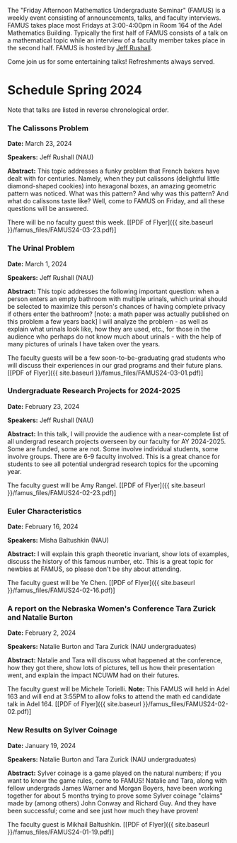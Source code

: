 The "Friday Afternoon Mathematics Undergraduate Seminar" (FAMUS) is a weekly event consisting of announcements, talks, and faculty interviews.  FAMUS takes place most Fridays at 3:00-4:00pm in Room 164 of the Adel Mathematics Building.  Typically the first half of FAMUS consists of a talk on a mathematical topic while an interview of a faculty member takes place in the second half. FAMUS is hosted by [Jeff Rushall](https://nau.edu/cefns/natsci/math/directory-full-time/rushall-jeff/).

Come join us for some entertaining talks!  Refreshments always served.

# Schedule Spring 2024 #

Note that talks are listed in reverse chronological order.

### The Calissons Problem

**Date:** March 23, 2024

**Speakers:** Jeff Rushall (NAU)

**Abstract:** This topic addresses a funky problem that French bakers have dealt with for centuries.  Namely, when they put calissons (delightful little diamond-shaped cookies) into hexagonal boxes, an amazing geometric pattern was noticed.  What was this pattern?  And why was this pattern?  And what do calissons taste like?  Well, come to FAMUS on Friday, and all these questions will be answered.  

There will be no faculty guest this week. [[PDF of Flyer]({{ site.baseurl }}/famus_files/FAMUS24-03-23.pdf)]

### The Urinal Problem

**Date:** March 1, 2024

**Speakers:** Jeff Rushall (NAU)

**Abstract:** This topic addresses the following important question: when a person enters an empty bathroom with multiple urinals, which urinal should be selected to maximize this person's chances of having complete privacy if others enter the bathroom?  [note: a math paper was actually published on this problem a few years back]  I will analyze the problem - as well as explain what urinals look like, how they are used, etc., for those in the audience who perhaps do not know much about urinals - with the help of many pictures of urinals I have taken over the years.  

The faculty guests will be a few soon-to-be-graduating grad students who will discuss their experiences in our grad programs and their future plans. [[PDF of Flyer]({{ site.baseurl }}/famus_files/FAMUS24-03-01.pdf)]

### Undergraduate Research Projects for 2024-2025

**Date:** February 23, 2024

**Speakers:** Jeff Rushall (NAU)

**Abstract:** In this talk, I will provide the audience with a near-complete list of all undergrad research projects overseen by our faculty for AY 2024-2025.  Some are funded, some are not.  Some involve individual students, some involve groups.  There are 6-9 faculty involved.  This is a great chance for students to see all potential undergrad research topics for the upcoming year.

The faculty guest will be Amy Rangel. [[PDF of Flyer]({{ site.baseurl }}/famus_files/FAMUS24-02-23.pdf)]

### Euler Characteristics

**Date:** February 16, 2024

**Speakers:** Misha Baltushkin (NAU)

**Abstract:** I will explain this graph theoretic invariant, show lots of examples, discuss the history of this famous number, etc.  This is a great topic for newbies at FAMUS, so please don't be shy about attending.  

The faculty guest will be Ye Chen. [[PDF of Flyer]({{ site.baseurl }}/famus_files/FAMUS24-02-16.pdf)]

### A report on the Nebraska Women's Conference Tara Zurick and Natalie Burton

**Date:** February 2, 2024

**Speakers:** Natalie Burton and Tara Zurick (NAU undergraduates)

**Abstract:** Natalie and Tara will discuss what happened at the conference, how they got there, show lots of pictures, tell us how their presentation went, and explain the impact NCUWM had on their futures.  

The faculty guest will be Michele Torielli.  **Note:** This FAMUS will held in Adel 163 and will end at 3:55PM to allow folks to attend the math ed candidate talk in Adel 164.  [[PDF of Flyer]({{ site.baseurl }}/famus_files/FAMUS24-02-02.pdf)]

### New Results on Sylver Coinage

**Date:** January 19, 2024

**Speakers:** Natalie Burton and Tara Zurick (NAU undergraduates)

**Abstract:** Sylver coinage is a game played on the natural numbers; if you want to know the game rules, come to FAMUS!  Natalie and Tara, along with fellow undergrads James Warner and Morgan Boyers, have been working together for about 5 months trying to prove some Sylver coinage "claims" made by (among others) John Conway and Richard Guy.  And they have been successful; come and see just how much they have proven!  

The faculty guest is Mikhail Baltushkin.  [[PDF of Flyer]({{ site.baseurl }}/famus_files/FAMUS24-01-19.pdf)]